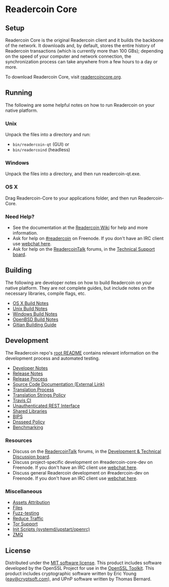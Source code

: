 Readercoin Core
=============

Setup
---------------------
Readercoin Core is the original Readercoin client and it builds the backbone of the network. It downloads and, by default, stores the entire history of Readercoin transactions (which is currently more than 100 GBs); depending on the speed of your computer and network connection, the synchronization process can take anywhere from a few hours to a day or more.

To download Readercoin Core, visit [readercoincore.org](https://readercoincore.org/en/releases/).

Running
---------------------
The following are some helpful notes on how to run Readercoin on your native platform.

### Unix

Unpack the files into a directory and run:

- `bin/readercoin-qt` (GUI) or
- `bin/readercoind` (headless)

### Windows

Unpack the files into a directory, and then run readercoin-qt.exe.

### OS X

Drag Readercoin-Core to your applications folder, and then run Readercoin-Core.

### Need Help?

* See the documentation at the [Readercoin Wiki](https://en.readercoin.it/wiki/Main_Page)
for help and more information.
* Ask for help on [#readercoin](http://webchat.freenode.net?channels=readercoin) on Freenode. If you don't have an IRC client use [webchat here](http://webchat.freenode.net?channels=readercoin).
* Ask for help on the [ReadercoinTalk](https://readercointalk.org/) forums, in the [Technical Support board](https://readercointalk.org/index.php?board=4.0).

Building
---------------------
The following are developer notes on how to build Readercoin on your native platform. They are not complete guides, but include notes on the necessary libraries, compile flags, etc.

- [OS X Build Notes](build-osx.md)
- [Unix Build Notes](build-unix.md)
- [Windows Build Notes](build-windows.md)
- [OpenBSD Build Notes](build-openbsd.md)
- [Gitian Building Guide](gitian-building.md)

Development
---------------------
The Readercoin repo's [root README](/README.md) contains relevant information on the development process and automated testing.

- [Developer Notes](developer-notes.md)
- [Release Notes](release-notes.md)
- [Release Process](release-process.md)
- [Source Code Documentation (External Link)](https://dev.visucore.com/readercoin/doxygen/)
- [Translation Process](translation_process.md)
- [Translation Strings Policy](translation_strings_policy.md)
- [Travis CI](travis-ci.md)
- [Unauthenticated REST Interface](REST-interface.md)
- [Shared Libraries](shared-libraries.md)
- [BIPS](bips.md)
- [Dnsseed Policy](dnsseed-policy.md)
- [Benchmarking](benchmarking.md)

### Resources
* Discuss on the [ReadercoinTalk](https://readercointalk.org/) forums, in the [Development & Technical Discussion board](https://readercointalk.org/index.php?board=6.0).
* Discuss project-specific development on #readercoin-core-dev on Freenode. If you don't have an IRC client use [webchat here](http://webchat.freenode.net/?channels=readercoin-core-dev).
* Discuss general Readercoin development on #readercoin-dev on Freenode. If you don't have an IRC client use [webchat here](http://webchat.freenode.net/?channels=readercoin-dev).

### Miscellaneous
- [Assets Attribution](assets-attribution.md)
- [Files](files.md)
- [Fuzz-testing](fuzzing.md)
- [Reduce Traffic](reduce-traffic.md)
- [Tor Support](tor.md)
- [Init Scripts (systemd/upstart/openrc)](init.md)
- [ZMQ](zmq.md)

License
---------------------
Distributed under the [MIT software license](/COPYING).
This product includes software developed by the OpenSSL Project for use in the [OpenSSL Toolkit](https://www.openssl.org/). This product includes
cryptographic software written by Eric Young ([eay@cryptsoft.com](mailto:eay@cryptsoft.com)), and UPnP software written by Thomas Bernard.
